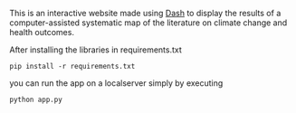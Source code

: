 
This is an interactive website made using  [Dash](https://plotly.com/dash/) to display the results of a computer-assisted systematic map of the literature on climate change and health outcomes.

After installing the libraries in requirements.txt

`pip install -r requirements.txt`

you can run the app on a localserver simply by executing

`python app.py`
